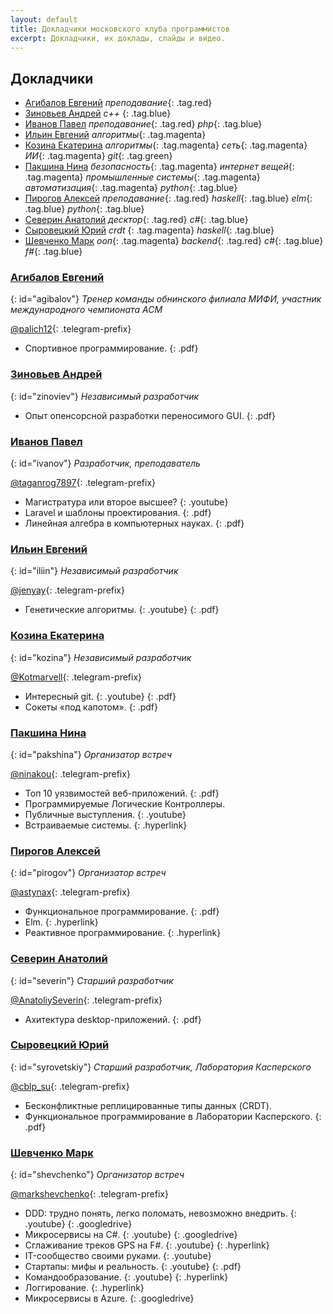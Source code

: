 ```yaml
---
layout: default
title: Докладчики московского клуба программистов
excerpt: Докладчики, их доклады, слайды и видео.
---
```


## Докладчики
* [Агибалов Евгений](#agibalov) *преподавание*{: .tag.red}
* [Зиновьев Андрей](#zinoviev) *c++* {: .tag.blue}
* [Иванов Павел](#ivanov) *преподавание*{: .tag.red} *php*{: .tag.blue}
* [Ильин Евгений](#iliin) *алгоритмы*{: .tag.magenta}
* [Козина Екатерина](#kozina) *алгоритмы*{: .tag.magenta} *сеть*{: .tag.magenta} *ИИ*{: .tag.magenta} *git*{: .tag.green}
* [Пакшина Нина](#pakshina) *безопасность*{: .tag.magenta} *интернет вещей*{: .tag.magenta} *промышленные системы*{: .tag.magenta} *автоматизация*{: .tag.magenta} *python*{: .tag.blue}
* [Пирогов Алексей](#pirogov) *преподавание*{: .tag.red} *haskell*{: .tag.blue} *elm*{: .tag.blue} *python*{: .tag.blue}
* [Северин Анатолий](#severin) *десктор*{: .tag.red} *c#*{: .tag.blue}
* [Сыровецкий Юрий](#syrovetskiy) *crdt* {: .tag.magenta} *haskell*{: .tag.blue}
* [Шевченко Марк](#shevchenko) *ооп*{: .tag.magenta} *backend*{: .tag.red} *c#*{: .tag.blue} *f#*{: .tag.blue}


### [Агибалов Евгений](#agibalov)
{: id="agibalov"}
*Тренер команды обнинского филиала МИФИ, участник международного чемпионата ACM*

[@palich12](tg://resolve?domain=palich12){: .telegram-prefix}

* Спортивное программирование. [](http://prog.msk.ru/downloads/acm.pdf){: .pdf}


### [Зиновьев Андрей](#zinoviev)
{: id="zinoviev"}
*Независимый разработчик*

* Опыт опенсорсной разработки переносимого GUI. [](http://prog.msk.ru/downloads/compy.pdf){: .pdf}


### [Иванов Павел](#ivanov)
{: id="ivanov"}
*Разработчик, преподаватель*

[@taganrog7897](tg://resolve?domain=taganrog7897){: .telegram-prefix}

* Магистратура или второе высшее? [](https://youtu.be/_9ANSi31ZHc){: .youtube}
* Laravel и шаблоны проектирования. [](http://prog.msk.ru/downloads/laravel-php-patterns.pdf){: .pdf}
* Линейная алгебра в компьютерных науках. [](http://prog.msk.ru/downloads/la-in-cs.pdf){: .pdf}


### [Ильин Евгений](#ivanov)
{: id="iliin"}
*Независимый разработчик*

[@jenyay](tg://resolve?domain=jenyay){: .telegram-prefix}

* Генетические алгоритмы. [](https://youtu.be/89Wk0kNnbJQ){: .youtube} [](http://prog.msk.ru/downloads/genetic-algorithms.pdf){: .pdf}


### [Козина Екатерина](#kozina)
{: id="kozina"}
*Независимый разработчик*

[@Kotmarvell](tg://resolve?domain=Kotmarvell){: .telegram-prefix}

* Интересный git. [](https://youtu.be/GrPkMhZ_C9w){: .youtube} [](http://prog.msk.ru/downloads/advanced-git.pdf){: .pdf}
* Сокеты «под капотом». [](http://prog.msk.ru/downloads/sockets-under-bonnet.pdf){: .pdf}


### [Пакшина Нина](#pakshina)
{: id="pakshina"}
*Организатор встреч*

[@ninakou](tg://resolve?domain=ninakou){: .telegram-prefix}

* Топ 10 уязвимостей веб-приложений. [](http://prog.msk.ru/downloads/owasp.pdf){: .pdf} 
* Программируемые Логические Контроллеры.
* Публичные выступления. [](https://youtu.be/IEcxTJ_gja8){: .youtube}
* Встраиваемые системы. [](https://habr.com/post/358340/){: .hyperlink}


### [Пирогов Алексей](#pirogov)
{: id="pirogov"}
*Организатор встреч*

[@astynax](tg://resolve?domain=astynax){: .telegram-prefix}

* Функциональное программирование. [](https://box.kaspersky.com/d/40f9231d6dfe4f789d31/files/?p=/%D0%90%D0%BB%D0%B5%D0%BA%D1%81%D0%B5%D0%B9%20%D0%9F%D0%B8%D1%80%D0%BE%D0%B3%D0%BE%D0%B2%20-%20%D0%A4%D1%83%D0%BD%D0%BA%D1%86%D0%B8%D0%BE%D0%BD%D0%B0%D0%BB%D1%8C%D0%BD%D0%BE%D0%B5_%D0%BF%D1%80%D0%BE%D0%B3%D1%80%D0%B0%D0%BC%D0%BC%D0%B8%D1%80%D0%BE%D0%B2%D0%B0%D0%BD%D0%B8%D0%B5.pdf){: .pdf}
* Elm. [](https://astynax.github.io/slides/elm-wtf.html){: .hyperlink}
* Реактивное программирование. [](https://astynax.github.io/slides/reactive){: .hyperlink}


### [Северин Анатолий](#severin)
{: id="severin"}
*Старший разработчик*

[@AnatoliySeverin](tg://resolve?domain=AnatoliySeverin){: .telegram-prefix}

* Ахитектура desktop-приложений. [](http://prog.msk.ru/downloads/ui-1.pdf){: .pdf}


### [Сыровецкий Юрий](#syrovetskiy)
{: id="syrovetskiy"}
*Старший разработчик, Лаборатория Касперского*

[@cblp_su](tg://resolve?domain=cblp_su){: .telegram-prefix}

* Бесконфликтные реплицированные типы данных (CRDT).
* Функциональное программирование в Лаборатории Касперского. [](https://box.kaspersky.com/d/40f9231d6dfe4f789d31/files/?p=/%D0%AE%D1%80%D0%B8%D0%B9%20%D0%A1%D1%8B%D1%80%D0%BE%D0%B2%D0%B5%D1%86%D0%BA%D0%B8%D0%B9%20-%20FP_in_KL.pdf){: .pdf}


### [Шевченко Марк](#shevchenko)
{: id="shevchenko"}
*Организатор встреч*

[@markshevchenko](tg://resolve?domain=markshevchenko){: .telegram-prefix}

* DDD: трудно понять, легко поломать, невозможно внедрить. [](https://youtu.be/WwRXloRVh74){: .youtube} [](https://docs.google.com/presentation/d/1pwVS3CHFA7V5AqSmOrZACf9gKHFkdXtGH6ZH70V516k/){: .googledrive}
* Микросервисы на C#. [](https://youtu.be/HHQbRDX7g8k){: .youtube} [](https://docs.google.com/presentation/d/1fNFMNp4IjvzSWIBPAqTw_8bqRTibzNFuT7w9cv5OBM8/){: .googledrive}
* Сглаживание треков GPS на F#. [](https://youtu.be/BDVCNNs02b8){: .youtube} [](http://markshevchenko.pro/articles/fsharp-gps-tracks-filtration/){: .hyperlink} 
* IT-сообщество своими руками. [](https://youtu.be/igV9dcVuwqo){: .youtube}
* Стартапы: мифы и реальность. [](https://youtu.be/syNNWFJvsz8){: .youtube} [](http://markshevchenko.pro/download/startups-myths-and-reality.pdf){: .pdf}
* Командообразование. [](https://youtu.be/1WcjGH1uERw){: .youtube} [](http://markshevchenko.pro/presentations/team-building/){: .hyperlink}
* Логгирование. [](http://markshevchenko.pro/2017/09/28/logging/){: .hyperlink}
* Микросервисы в Azure. [](https://docs.google.com/document/d/1SEoK-1oiEI4wNmw3uWBMUxSjMh6VxnQ7v-zfngbRCi8/){: .googledrive}
